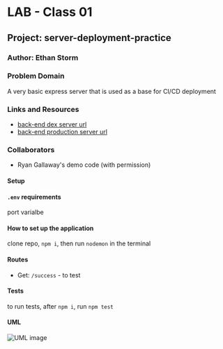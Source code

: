 # LAB - Class 01

## Project: server-deployment-practice

### Author: Ethan Storm

### Problem Domain

A very basic express server that is used as a base for CI/CD deployment

### Links and Resources

- [back-end dex server url](http://xyz.com)
- [back-end production server url](https://xyz.com)

### Collaborators

- Ryan Gallaway's demo code (with permission)

#### Setup

#### `.env` requirements

port varialbe

#### How to set up the application

clone repo, `npm i`, then run `nodemon` in the terminal

#### Routes

- Get: `/success` - to test

#### Tests

to run tests, after `npm i`, run `npm test`

#### UML

![UML image](./assets/example-server-uml.png)
